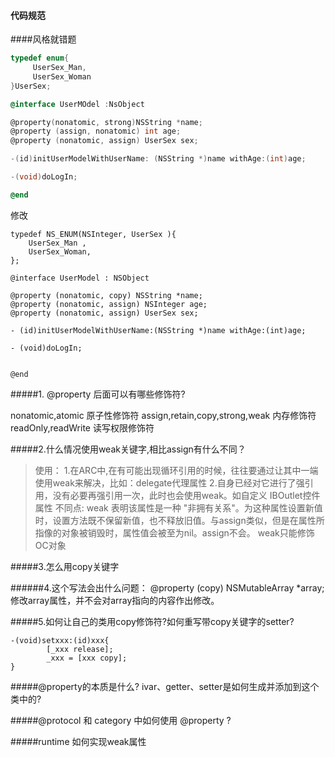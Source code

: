 #### 代码规范

####风格就错题

``` objective-c
typedef enum{
	 UserSex_Man,
	 UserSex_Woman
}UserSex;

@interface UserMOdel :NsObject

@property(nonatomic, strong)NSString *name;
@property (assign, nonatomic) int age;
@property (nonatomic, assign) UserSex sex;

-(id)initUserModelWithUserName: (NSString *)name withAge:(int)age;

-(void)doLogIn;

@end
```

修改

```
typedef NS_ENUM(NSInteger, UserSex ){
    UserSex_Man ,
    UserSex_Woman,
};

@interface UserModel : NSObject

@property (nonatomic, copy) NSString *name;
@property (nonatomic, assign) NSInteger age;
@property (nonatomic, assign) UserSex sex;

- (id)initUserModelWithUserName:(NSString *)name withAge:(int)age;

- (void)doLogIn;


@end
```

#####1. @property 后面可以有哪些修饰符?

nonatomic,atomic                 原子性修饰符
assign,retain,copy,strong,weak   内存修饰符
readOnly,readWrite               读写权限修饰符


#####2.什么情况使用weak关键字,相比assign有什么不同？

>使用：
>1.在ARC中,在有可能出现循环引用的时候，往往要通过让其中一端使用weak来解决，比如：delegate代理属性
>2.自身已经对它进行了强引用，没有必要再强引用一次，此时也会使用weak。如自定义 IBOutlet控件属性
>不同点:
>weak 表明该属性是一种 "非拥有关系"。为这种属性设置新值时，设置方法既不保留新值，也不释放旧值。与assign类似，但是在属性所指像的对象被销毁时，属性值会被至为nil。assign不会。
>weak只能修饰OC对象

#####3.怎么用copy关键字


######4.这个写法会出什么问题： @property (copy) NSMutableArray *array;
修改array属性，并不会对array指向的内容作出修改。

#####5.如何让自己的类用copy修饰符?如何重写带copy关键字的setter?

```
-(void)setxxx:(id)xxx{
		[_xxx release];
		_xxx = [xxx copy];
}

```
#####@property的本质是什么? ivar、getter、setter是如何生成并添加到这个类中的?

#####@protocol 和 category 中如何使用 @property ?

#####runtime 如何实现weak属性

